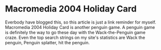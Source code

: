 # Macromedia 2004 Holiday Card

Everbody have blogged this, so this article is just a link reminder for myself. Macromedia 2004 Holiday Card is another penguin game. A penguin game is definitely the way to go these day with the Wack-the-Penguin game craze. Even the top search strings on my site's statistics are Wack the penguin, Penguin splatter, hit the penguin.